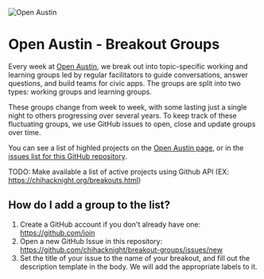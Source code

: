 ![Open Austin](https://www.open-austin.org/assets/images/logo_OpenAustin_Color-300x252.png "Open Austin")

# Open Austin - Breakout Groups

Every week at [Open Austin](https://www.open-austin.org/), we break out into topic-specific working and learning groups led by regular facilitators to guide conversations, answer questions, and build teams for civic apps. The groups are split into two types: working groups and learning groups.

These groups change from week to week, with some lasting just a single night to others progressing over several years. To keep track of these fluctuating groups, we use GitHub issues to open, close and update groups over time.

You can see a list of highled projects on the [Open Austin page](https://www.open-austin.org/projects/), or in the [issues list for this GitHub repository](https://github.com/chihacknight/breakout-groups/issues).

TODO: Make available a list of active projects using Github API (EX: https://chihacknight.org/breakouts.html)

## How do I add a group to the list?

1. Create a GitHub account if you don't already have one: https://github.com/join
2. Open a new GitHub Issue in this repository: https://github.com/chihacknight/breakout-groups/issues/new
3. Set the title of your issue to the name of your breakout, and fill out the description template in the body. We will add the appropriate labels to it.
